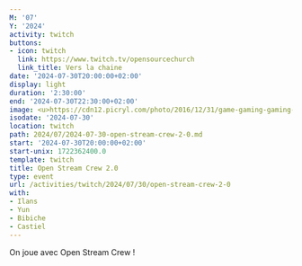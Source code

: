 ```yaml
---
M: '07'
Y: '2024'
activity: twitch
buttons:
- icon: twitch
  link: https://www.twitch.tv/opensourcechurch
  link_title: Vers la chaine
date: '2024-07-30T20:00:00+02:00'
display: light
duration: '2:30:00'
end: '2024-07-30T22:30:00+02:00'
image: <u>https://cdn12.picryl.com/photo/2016/12/31/game-gaming-gaming-console-science-technology-555734-1024.png</u>
isodate: '2024-07-30'
location: twitch
path: 2024/07/2024-07-30-open-stream-crew-2-0.md
start: '2024-07-30T20:00:00+02:00'
start-unix: 1722362400.0
template: twitch
title: Open Stream Crew 2.0
type: event
url: /activities/twitch/2024/07/30/open-stream-crew-2-0
with:
- Ilans
- Yun
- Bibiche
- Castiel
---
```

On joue avec Open Stream Crew !